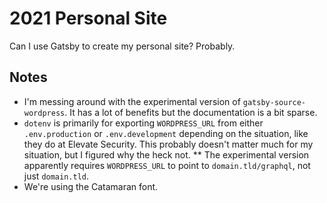 # 2021 Personal Site #

Can I use Gatsby to create my personal site? Probably.

## Notes ##

* I'm messing around with the experimental version of `gatsby-source-wordpress`. It has a lot of benefits but the documentation is a bit sparse.
* `dotenv` is primarily for exporting `WORDPRESS_URL` from either `.env.production` or `.env.development` depending on the situation, like they do at Elevate Security. This probably doesn't matter much for my situation, but I figured why the heck not.
** The experimental version apparently requires `WORDPRESS_URL` to point to `domain.tld/graphql`, not just `domain.tld`.
* We're using the Catamaran font.
